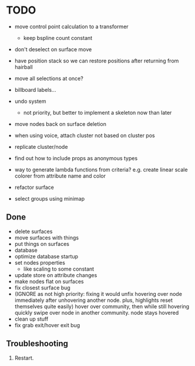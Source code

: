 # TODO

- move control point calculation to a transformer
    - keep bspline count constant
- don't deselect on surface move
- have position stack so we can restore positions after returning from hairball
- move all selections at once?
- billboard labels...

- undo system
    - not priority, but better to implement a skeleton now than later

- move nodes back on surface deletion
- when using voice, attach cluster not based on cluster pos
- replicate cluster/node
- find out how to include props as anonymous types
- way to generate lambda functions from criteria? e.g. create linear scale colorer from attribute name and color

- refactor surface
- select groups using minimap

## Done

- delete surfaces
- move surfaces with things
- put things on surfaces
- database
- optimize database startup
- set nodes properties
    - like scaling to some constant
- update store on attribute changes
- make nodes flat on surfaces
- fix closest surface bug
- (IGNORE as not high priority: fixing it would unfix hovering over node immediately after unhovering another node. plus, highlights reset themselves quite easily) hover over community, then while still hovering quickly swipe over node in another community. node stays hovered
- clean up stuff
- fix grab exit/hover exit bug

## Troubleshooting

1) Restart.